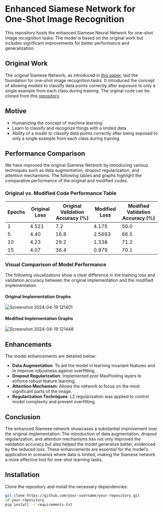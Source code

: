 # Enhanced Siamese Network for One-Shot Image Recognition

This repository hosts the enhanced Siamese Neural Network for one-shot image recognition tasks. The model is based on the original work but includes significant improvements for better performance and generalization.

## Original Work
The original Siamese Network, as introduced in [this paper](https://paperswithcode.com/paper/siamese-neural-networks-for-one-shot-image), laid the foundation for one-shot image recognition tasks. It introduced the concept of allowing models to classify data points correctly after exposure to only a single example from each class during training.
The orginal code can be cloned from this [repository](https://github.com/sorenbouma/keras-oneshot/tree/master).

## Motive
- Humanizing the concept of machine learning
- Learn to classify and recognize things with a limited data
- Ability of a model to classify data points correctly after being exposed to only a single example from each class during training.

## Performance Comparison

We have improved the original Siamese Network by introducing various techniques such as data augmentation, dropout regularization, and attention mechanisms. The following tables and graphs highlight the comparative performance of the original and modified codes.

### Original vs. Modified Code Performance Table

| Epochs | Original Loss | Original Validation Accuracy (%) | Modified Loss | Modified Validation Accuracy (%) |
|--------|---------------|----------------------------------|---------------|----------------------------------|
| 1      | 4.521         | 7.2                              | 4.175         | 50.0                             |
| 5      | 4.40          | 16.8                             | 2.5693        | 66.5                             |
| 10     | 4.23          | 29.2                             | 1.338         | 71.2                             |
| 15     | 4.07          | 36.4                             | 0.979         | 70.1                             |


### Visual Comparison of Model Performance

The following visualizations show a clear difference in the training loss and validation accuracy between the original implementation and the modified implementation.

#### Original Implementation Graphs
![Screenshot 2024-04-19 121401](https://github.com/FawazSapa/Siamese_Network/assets/114939768/11570280-94ad-4d3f-a666-d644a72f7e8c)


#### Modified Implementation Graphs
![Screenshot 2024-04-19 121448](https://github.com/FawazSapa/Siamese_Network/assets/114939768/bb1c5b12-0fa5-4892-9f07-e5157d66d992)


## Enhancements

The model enhancements are detailed below:

- **Data Augmentation**: To aid the model in learning invariant features and to improve robustness against overfitting.
- **Dropout Regularization**: Implemented post MaxPooling layers to enforce robust feature learning.
- **Attention Mechanism**: Allows the network to focus on the most significant parts of the image.
- **Regularization Techniques**: L2 regularization was applied to control model complexity and prevent overfitting.

## Conclusion

The enhanced Siamese network showcases a substantial improvement over the original implementation. The introduction of data augmentation, dropout regularization, and attention mechanisms has not only improved the validation accuracy but also helped the model generalize better, evidenced by the reduced loss. These enhancements are essential for the model's application in scenarios where data is limited, making the Siamese network a more effective tool for one-shot learning tasks.

## Installation

Clone the repository and install the necessary dependencies:

```bash
git clone https://github.com/your-username/your-repository.git
cd your-repository
pip install -r requirements.txt
